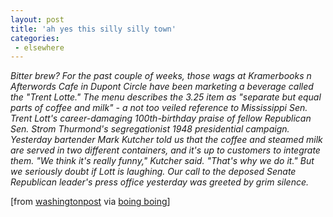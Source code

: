 ```yaml
---
layout: post
title: 'ah yes this silly silly town'
categories:
 - elsewhere
---
```


<i>Bitter brew? For the past couple of weeks, those wags at Kramerbooks n Afterwords Cafe in Dupont Circle have been marketing a beverage called the "Trent Lotte." The menu describes the 3.25 item as "separate but equal parts of coffee and milk" - a not too veiled reference to Mississippi Sen. Trent Lott's career-damaging 100th-birthday praise of fellow Republican Sen. Strom Thurmond's segregationist 1948 presidential campaign. Yesterday bartender Mark Kutcher told us that the coffee and steamed milk are served in two different containers, and it's up to customers to integrate them. "We think it's really funny," Kutcher said. "That's why we do it." But we seriously doubt if Lott is laughing. Our call to the deposed Senate Republican leader's press office yesterday was greeted by grim silence.</i>

[from <a href="http://www.washingtonpost.com/wp-dyn/articles/A26997-2003Jan8.html">washingtonpost</a> via <a href="http://www.boingboing.net/">boing boing</a>]

